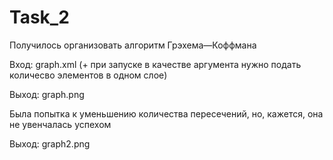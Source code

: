# Task_2

Получилось организовать алгоритм Грэхема—Коффмана

Вход: graph.xml (+ при запуске в качестве аргумента нужно подать количесво элементов в одном слое) 

Выход: graph.png

Была попытка к уменьшению количества пересечений, но, кажется, она не увенчалась успехом

Выход: graph2.png
